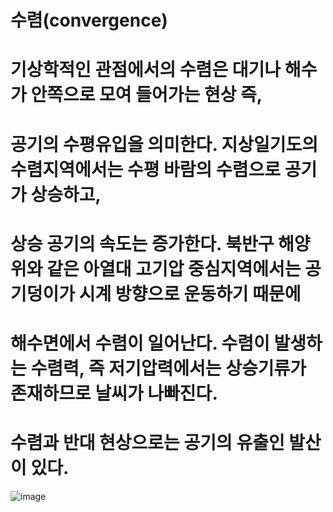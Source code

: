 # 수렴(convergence)

# 기상학적인 관점에서의 수렴은 대기나 해수가 안쪽으로 모여 들어가는 현상 즉, 
# 공기의 수평유입을 의미한다. 지상일기도의 수렴지역에서는 수평 바람의 수렴으로 공기가 상승하고, 
# 상승 공기의 속도는 증가한다. 북반구 해양 위와 같은 아열대 고기압 중심지역에서는 공기덩이가 시계 방향으로 운동하기 때문에 
# 해수면에서 수렴이 일어난다. 수렴이 발생하는 수렴력, 즉 저기압력에서는 상승기류가 존재하므로 날씨가 나빠진다. 
# 수렴과 반대 현상으로는 공기의 유출인 발산이 있다.


![image](https://user-images.githubusercontent.com/73323188/164677073-b25e3e0e-8bf3-4cb5-b4f0-0c875f357159.png)
